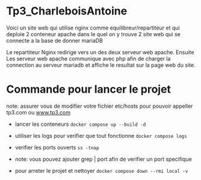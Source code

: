 # Tp3_CharleboisAntoine
Voici un site web qui utilise nginx comme equilibreur/repartiteur et qui deploie 2 conteneur apache dans le quel on y trouve 2 site web qui se connecte a la base de donner mariaDB

Le repartiteur Nginx redirige vers un des deux serveur web apache.
Ensuite Les serveur web apache communique avec php afin de charger la connection au serveur mariadb et affiche le resultat sur la page web du site.


# Commande pour lancer le projet
note: assurer vous de modifier votre fichier etc/hosts pour pouvoir appeller tp3.com ou www.tp3.com

- lancer les conteneurs
  ``` docker compose up --build -d ```
  
- utiliser les logs pour verifier que tout fonctionne
``` docker compose logs ```

- verifier les ports ouverts
``` ss -tnap ```

- note: vous pouvez ajouter grep | port
afin de verifier un port specifique

- pour arreter le projet et nettoyer 
``` docker compose down --rmi local -v ```

